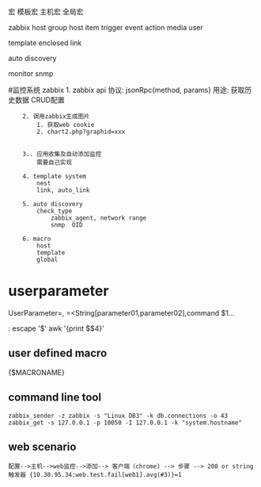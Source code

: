 宏
    模板宏
    主机宏
    全局宏

zabbix
    host group
        host
            item
                trigger
                    event
                        action
                            media
                                user

template
    enclosed
    link

auto discovery

monitor
    snmp



#监控系统
    zabbix
        1. zabbix api
            协议: jsonRpc{method, params}
            用途:
                获取历史数据
                CRUD配置

        2. 调用zabbix生成图片
            1. 获取web cookie
            2. chart2.php?graphid=xxx
            

        3.. 应用收集及自动添加监控
            需要自己实现

        4. template system
            nest
            link, auto_link

        5. auto discovery
            check_type
                zabbix_agent, network range
                snmp  OID

        6. macro
            host
            template
            global


# userparameter
UserParameter=<key>,<command>
<key>=<String[parameter01,parameter02],command $1... 

<commad>: escape '$' awk '{print $$4}'


## user defined macro
{$MACRONAME} 

## command line tool
```
zabbix_sender -z zabbix -s "Linux DB3" -k db.connections -o 43
zabbix_get -s 127.0.0.1 -p 10050 -I 127.0.0.1 -k "system.hostname"
```

## web scenario 
```
配置-->主机-->web监控-->添加--> 客户端（chrome) --> 步骤 --> 200 or string
触发器 {10.30.95.34:web.test.fail[web1].avg(#3)}=1
```
